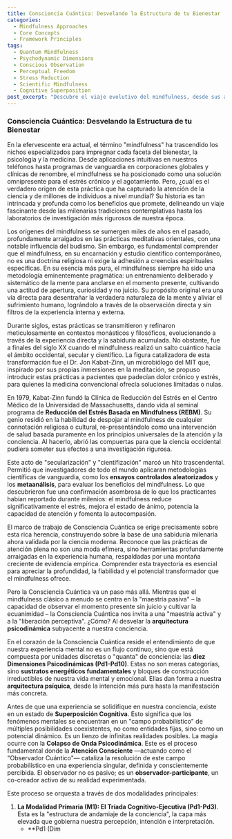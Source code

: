 ```yaml
---
title: Consciencia Cuántica: Desvelando la Estructura de tu Bienestar
categories:
  - Mindfulness Approaches
  - Core Concepts
  - Framework Principles
tags:
  - Quantum Mindfulness
  - Psychodynamic Dimensions
  - Conscious Observation
  - Perceptual Freedom
  - Stress Reduction
  - Scientific Mindfulness
  - Cognitive Superposition
post_excerpt: "Descubre el viaje evolutivo del mindfulness, desde sus antiguas raíces contemplativas hasta su validación científica moderna. Este artículo profundiza en cómo el marco de Consciencia Cuántica se construye sobre esta rica historia, ofreciendo un enfoque revolucionario para comprender y dar forma activamente a tu mundo interior en pro de un bienestar profundo y autodomino."
---
```


### Consciencia Cuántica: Desvelando la Estructura de tu Bienestar

En la efervescente era actual, el término "mindfulness" ha trascendido los nichos especializados para impregnar cada faceta del bienestar, la psicología y la medicina. Desde aplicaciones intuitivas en nuestros teléfonos hasta programas de vanguardia en corporaciones globales y clínicas de renombre, el mindfulness se ha posicionado como una solución omnipresente para el estrés crónico y el agotamiento. Pero, ¿cuál es el verdadero origen de esta práctica que ha capturado la atención de la ciencia y de millones de individuos a nivel mundial? Su historia es tan intrincada y profunda como los beneficios que promete, delineando un viaje fascinante desde las milenarias tradiciones contemplativas hasta los laboratorios de investigación más rigurosos de nuestra época.

Los orígenes del mindfulness se sumergen miles de años en el pasado, profundamente arraigados en las prácticas meditativas orientales, con una notable influencia del budismo. Sin embargo, es fundamental comprender que el mindfulness, en su encarnación y estudio científico contemporáneo, no es una doctrina religiosa ni exige la adhesión a creencias espirituales específicas. En su esencia más pura, el mindfulness siempre ha sido una metodología eminentemente pragmática: un entrenamiento deliberado y sistemático de la mente para anclarse en el momento presente, cultivando una actitud de apertura, curiosidad y no juicio. Su propósito original era una vía directa para desentrañar la verdadera naturaleza de la mente y aliviar el sufrimiento humano, lográndolo a través de la observación directa y sin filtros de la experiencia interna y externa.

Durante siglos, estas prácticas se transmitieron y refinaron meticulosamente en contextos monásticos y filosóficos, evolucionando a través de la experiencia directa y la sabiduría acumulada. No obstante, fue a finales del siglo XX cuando el mindfulness realizó un salto cuántico hacia el ámbito occidental, secular y científico. La figura catalizadora de esta transformación fue el Dr. Jon Kabat-Zinn, un microbiólogo del MIT que, inspirado por sus propias inmersiones en la meditación, se propuso introducir estas prácticas a pacientes que padecían dolor crónico y estrés, para quienes la medicina convencional ofrecía soluciones limitadas o nulas.

En 1979, Kabat-Zinn fundó la Clínica de Reducción del Estrés en el Centro Médico de la Universidad de Massachusetts, dando vida al seminal programa de **Reducción del Estrés Basada en Mindfulness (REBM)**. Su genio residió en la habilidad de despojar al mindfulness de cualquier connotación religiosa o cultural, re-presentándolo como una intervención de salud basada puramente en los principios universales de la atención y la conciencia. Al hacerlo, abrió las compuertas para que la ciencia occidental pudiera someter sus efectos a una investigación rigurosa.

Este acto de "secularización" y "cientifización" marcó un hito trascendental. Permitió que investigadores de todo el mundo aplicaran metodologías científicas de vanguardia, como los **ensayos controlados aleatorizados** y los **metaanálisis**, para evaluar los beneficios del mindfulness. Lo que descubrieron fue una confirmación asombrosa de lo que los practicantes habían reportado durante milenios: el mindfulness reduce significativamente el estrés, mejora el estado de ánimo, potencia la capacidad de atención y fomenta la autocompasión.

El marco de trabajo de Consciencia Cuántica se erige precisamente sobre esta rica herencia, construyendo sobre la base de una sabiduría milenaria ahora validada por la ciencia moderna. Reconoce que las prácticas de atención plena no son una moda efímera, sino herramientas profundamente arraigadas en la experiencia humana, respaldadas por una montaña creciente de evidencia empírica. Comprender esta trayectoria es esencial para apreciar la profundidad, la fiabilidad y el potencial transformador que el mindfulness ofrece.

Pero la Consciencia Cuántica va un paso más allá. Mientras que el mindfulness clásico a menudo se centra en la "maestría pasiva" – la capacidad de observar el momento presente sin juicio y cultivar la ecuanimidad – la Consciencia Cuántica nos invita a una "maestría activa" y a la "liberación perceptiva". ¿Cómo? Al desvelar la **arquitectura psicodinámica** subyacente a nuestra conciencia.

En el corazón de la Consciencia Cuántica reside el entendimiento de que nuestra experiencia mental no es un flujo continuo, sino que está compuesta por unidades discretas o "quanta" de conciencia: las **diez Dimensiones Psicodinámicas (Pd1-Pd10)**. Estas no son meras categorías, sino **sustratos energéticos fundamentales** y bloques de construcción irreductibles de nuestra vida mental y emocional. Ellas dan forma a nuestra **arquitectura psíquica**, desde la intención más pura hasta la manifestación más concreta.

Antes de que una experiencia se solidifique en nuestra conciencia, existe en un estado de **Superposición Cognitiva**. Esto significa que los fenómenos mentales se encuentran en un "campo probabilístico" de múltiples posibilidades coexistentes, no como entidades fijas, sino como un potencial dinámico. Es un lienzo de infinitas realidades posibles. La magia ocurre con la **Colapso de Onda Psicodinámica**. Este es el proceso fundamental donde la **Atención Consciente** —actuando como el "Observador Cuántico"— cataliza la resolución de este campo probabilístico en una experiencia singular, definida y conscientemente percibida. El observador no es pasivo; es un **observador-participante**, un co-creador activo de su realidad experimentada.

Este proceso se orquesta a través de dos modalidades principales:

1.  **La Modalidad Primaria (M1): El Tríada Cognitivo-Ejecutiva (Pd1-Pd3)**. Esta es la "estructura de andamiaje de la conciencia", la capa más elevada que gobierna nuestra percepción, intención e interpretación.
    *   **Pd1 (Dim